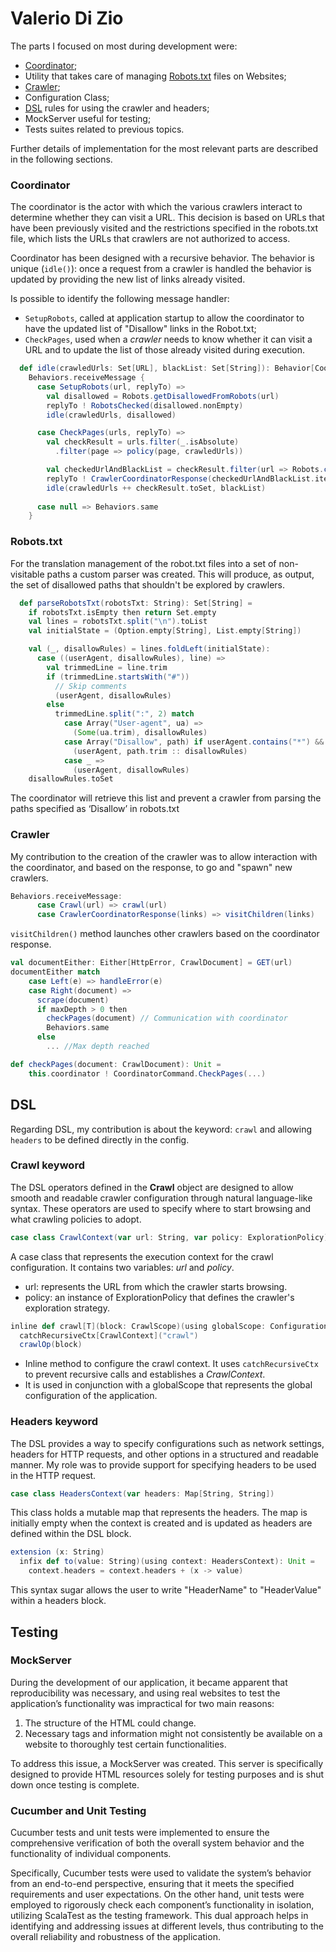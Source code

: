 # Valerio Di Zio

The parts I focused on most during development were:
- [Coordinator](Coordinator.md);
- Utility that takes care of managing [Robots.txt](Coordinator.md#robots-txt) files on Websites;
- [Crawler](Crawler.md);
- Configuration Class;
- [DSL](DSL.md) rules for using the crawler and headers;
- MockServer useful for testing;
- Tests suites related to previous topics.


Further details of implementation for the most relevant parts are described in the following sections.

### Coordinator
The coordinator is the actor with which the various crawlers interact to determine whether they can visit a URL. 
This decision is based on URLs that have been previously visited and the restrictions specified in the robots.txt file, which lists the URLs that crawlers are not authorized to access.

Coordinator has been designed with a recursive behavior. The behavior is unique (`idle()`): once a request from a crawler is handled the behavior is updated by providing the new list of links already visited.

Is possible to identify the following message handler:
- `SetupRobots`, called at application startup to allow the coordinator to have the updated list of "Disallow" links in the Robot.txt;
- `CheckPages`, used when a *crawler* needs to know whether it can visit a URL and to update the list of those already visited during execution.

```Scala
  def idle(crawledUrls: Set[URL], blackList: Set[String]): Behavior[CoordinatorCommand] =
    Behaviors.receiveMessage {
      case SetupRobots(url, replyTo) =>
        val disallowed = Robots.getDisallowedFromRobots(url)
        replyTo ! RobotsChecked(disallowed.nonEmpty)
        idle(crawledUrls, disallowed)

      case CheckPages(urls, replyTo) =>
        val checkResult = urls.filter(_.isAbsolute)
          .filter(page => policy(page, crawledUrls))

        val checkedUrlAndBlackList = checkResult.filter(url => Robots.canVisit(url.toString, blackList))
        replyTo ! CrawlerCoordinatorResponse(checkedUrlAndBlackList.iterator)
        idle(crawledUrls ++ checkResult.toSet, blackList)
        
      case null => Behaviors.same
    }
```

### Robots.txt
For the translation management of the robot.txt files into a set of non-visitable paths a custom parser was created. 
This will produce, as output, the set of disallowed paths that shouldn't be explored by crawlers.

```Scala
  def parseRobotsTxt(robotsTxt: String): Set[String] =
    if robotsTxt.isEmpty then return Set.empty
    val lines = robotsTxt.split("\n").toList
    val initialState = (Option.empty[String], List.empty[String])

    val (_, disallowRules) = lines.foldLeft(initialState):
      case ((userAgent, disallowRules), line) =>
        val trimmedLine = line.trim
        if (trimmedLine.startsWith("#"))
          // Skip comments
          (userAgent, disallowRules)
        else
          trimmedLine.split(":", 2) match
            case Array("User-agent", ua) =>
              (Some(ua.trim), disallowRules)
            case Array("Disallow", path) if userAgent.contains("*") && path.trim.nonEmpty =>
              (userAgent, path.trim :: disallowRules)
            case _ =>
              (userAgent, disallowRules)
    disallowRules.toSet
```
The coordinator will retrieve this list and prevent a crawler from parsing the paths specified as ‘Disallow’ in robots.txt

### Crawler
My contribution to the creation of the crawler was to allow interaction with the coordinator, 
and based on the response, to go and "spawn" new crawlers.
```Scala
Behaviors.receiveMessage:
      case Crawl(url) => crawl(url)
      case CrawlerCoordinatorResponse(links) => visitChildren(links) 
```
`visitChildren()` method launches other crawlers based on the coordinator response.

```Scala
val documentEither: Either[HttpError, CrawlDocument] = GET(url)
documentEither match
    case Left(e) => handleError(e)
    case Right(document) =>
      scrape(document)
      if maxDepth > 0 then
        checkPages(document) // Communication with coordinator
        Behaviors.same
      else
        ... //Max depth reached
```
```Scala
def checkPages(document: CrawlDocument): Unit =
    this.coordinator ! CoordinatorCommand.CheckPages(...)
```

## DSL
Regarding DSL, my contribution is about the keyword: `crawl` and allowing `headers` to be defined directly in the config.

### Crawl keyword
The DSL operators defined in the **Crawl** object are designed to allow smooth and readable crawler configuration through natural language-like syntax. These operators are used to specify where to start browsing and what crawling policies to adopt.

```Scala
case class CrawlContext(var url: String, var policy: ExplorationPolicy)
```
A case class that represents the execution context for the crawl configuration. It contains two variables: _url_ and _policy_.
- url: represents the URL from which the crawler starts browsing.
- policy: an instance of ExplorationPolicy that defines the crawler's exploration strategy.

```Scala
inline def crawl[T](block: CrawlScope)(using globalScope: ConfigurationWrapper[T]): Unit =
  catchRecursiveCtx[CrawlContext]("crawl")
  crawlOp(block)
```
- Inline method to configure the crawl context. It uses `catchRecursiveCtx` to prevent recursive calls and establishes a _CrawlContext_.
- It is used in conjunction with a globalScope that represents the global configuration of the application.

### Headers keyword
The DSL provides a way to specify configurations such as network settings, headers for HTTP requests, and other options in a structured and readable manner.
My role was to provide support for specifying headers to be used in the HTTP request.
```Scala
case class HeadersContext(var headers: Map[String, String])
```
This class holds a mutable map that represents the headers. 
The map is initially empty when the context is created and is updated as headers are defined within the DSL block.

```Scala
extension (x: String)
  infix def to(value: String)(using context: HeadersContext): Unit = 
    context.headers = context.headers + (x -> value)
```
This syntax sugar allows the user to write "HeaderName" to "HeaderValue" within a headers block.

## Testing
### MockServer
During the development of our application, it became apparent that reproducibility was necessary, and using real websites to test the application’s functionality was impractical for two main reasons:
1. The structure of the HTML could change. 
2. Necessary tags and information might not consistently be available on a website to thoroughly test certain functionalities.

To address this issue, a MockServer was created. This server is specifically designed to provide HTML resources solely for testing purposes and is shut down once testing is complete.

### Cucumber and Unit Testing
Cucumber tests and unit tests were implemented to ensure the comprehensive verification of both the overall system behavior and the functionality of individual components. 

Specifically, Cucumber tests were used to validate the system’s behavior from an end-to-end perspective, ensuring that it meets the specified requirements and user expectations. 
On the other hand, unit tests were employed to rigorously check each component’s functionality in isolation, utilizing ScalaTest as the testing framework. 
This dual approach helps in identifying and addressing issues at different levels, thus contributing to the overall reliability and robustness of the application.



